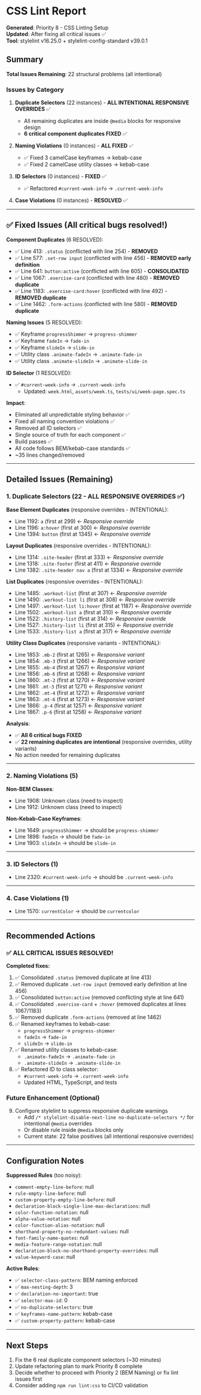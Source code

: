 # CSS Lint Report

**Generated**: Priority 8 - CSS Linting Setup  
**Updated**: After fixing all critical issues ✅  
**Tool**: stylelint v16.25.0 + stylelint-config-standard v39.0.1

## Summary

**Total Issues Remaining**: 22 structural problems (all intentional)

### Issues by Category

1. **Duplicate Selectors** (22 instances) - **ALL INTENTIONAL RESPONSIVE OVERRIDES** ✅
   - All remaining duplicates are inside `@media` blocks for responsive design
   - **6 critical component duplicates FIXED** ✅

2. **Naming Violations** (0 instances) - **ALL FIXED** ✅
   - ✅ Fixed 3 camelCase keyframes → kebab-case
   - ✅ Fixed 2 camelCase utility classes → kebab-case

3. **ID Selectors** (0 instances) - **FIXED** ✅
   - ✅ Refactored `#current-week-info` → `.current-week-info`

4. **Case Violations** (0 instances) - **RESOLVED** ✅

---

## ✅ Fixed Issues (All critical bugs resolved!)

**Component Duplicates** (6 RESOLVED):
- ✅ Line 413: `.status` (conflicted with line 254) - **REMOVED**
- ✅ Line 577: `.set-row input` (conflicted with line 456) - **REMOVED early definition**
- ✅ Line 641: `button:active` (conflicted with line 605) - **CONSOLIDATED**
- ✅ Line 1067: `.exercise-card` (conflicted with line 480) - **REMOVED duplicate**
- ✅ Line 1183: `.exercise-card:hover` (conflicted with line 492) - **REMOVED duplicate**
- ✅ Line 1462: `.form-actions` (conflicted with line 580) - **REMOVED duplicate**

**Naming Issues** (5 RESOLVED):
- ✅ Keyframe `progressShimmer` → `progress-shimmer`
- ✅ Keyframe `fadeIn` → `fade-in`  
- ✅ Keyframe `slideIn` → `slide-in`
- ✅ Utility class `.animate-fadeIn` → `.animate-fade-in`
- ✅ Utility class `.animate-slideIn` → `.animate-slide-in`

**ID Selector** (1 RESOLVED):
- ✅ `#current-week-info` → `.current-week-info`
  - Updated: `week.html`, `assets/week.ts`, `tests/ui/week-page.spec.ts`

**Impact**: 
- Eliminated all unpredictable styling behavior ✅
- Fixed all naming convention violations ✅
- Removed all ID selectors ✅
- Single source of truth for each component ✅
- Build passes ✅
- All code follows BEM/kebab-case standards ✅
- ~35 lines changed/removed

---

## Detailed Issues (Remaining)

### 1. Duplicate Selectors (22 - ALL RESPONSIVE OVERRIDES ✅)

**Base Element Duplicates** (responsive overrides - INTENTIONAL):
- Line 1192: `a` (first at 299) ← *Responsive override*
- Line 1196: `a:hover` (first at 300) ← *Responsive override*
- Line 1394: `button` (first at 1345) ← *Responsive override*

**Layout Duplicates** (responsive overrides - INTENTIONAL):
- Line 1314: `.site-header` (first at 333) ← *Responsive override*
- Line 1318: `.site-footer` (first at 411) ← *Responsive override*
- Line 1382: `.site-header nav a` (first at 1334) ← *Responsive override*

**List Duplicates** (responsive overrides - INTENTIONAL):
- Line 1485: `.workout-list` (first at 307) ← *Responsive override*
- Line 1490: `.workout-list li` (first at 308) ← *Responsive override*
- Line 1497: `.workout-list li:hover` (first at 1187) ← *Responsive override*
- Line 1502: `.workout-list a` (first at 310) ← *Responsive override*
- Line 1522: `.history-list` (first at 314) ← *Responsive override*
- Line 1527: `.history-list li` (first at 315) ← *Responsive override*
- Line 1533: `.history-list a` (first at 317) ← *Responsive override*

**Utility Class Duplicates** (responsive variants - INTENTIONAL):
- Line 1853: `.mb-2` (first at 1265) ← *Responsive variant*
- Line 1854: `.mb-3` (first at 1266) ← *Responsive variant*
- Line 1855: `.mb-4` (first at 1267) ← *Responsive variant*
- Line 1856: `.mb-6` (first at 1268) ← *Responsive variant*
- Line 1860: `.mt-2` (first at 1270) ← *Responsive variant*
- Line 1861: `.mt-3` (first at 1271) ← *Responsive variant*
- Line 1862: `.mt-4` (first at 1272) ← *Responsive variant*
- Line 1863: `.mt-6` (first at 1273) ← *Responsive variant*
- Line 1866: `.p-4` (first at 1257) ← *Responsive variant*
- Line 1867: `.p-6` (first at 1258) ← *Responsive variant*

**Analysis**:
- ✅ **All 6 critical bugs FIXED**
- ✅ **22 remaining duplicates are intentional** (responsive overrides, utility variants)
- No action needed for remaining duplicates

---

### 2. Naming Violations (5)

**Non-BEM Classes**:
- Line 1908: Unknown class (need to inspect)
- Line 1912: Unknown class (need to inspect)

**Non-Kebab-Case Keyframes**:
- Line 1649: `progressShimmer` → should be `progress-shimmer`
- Line 1898: `fadeIn` → should be `fade-in`
- Line 1903: `slideIn` → should be `slide-in`

---

### 3. ID Selectors (1)

- Line 2320: `#current-week-info` → should be `.current-week-info`

---

### 4. Case Violations (1)

- Line 1570: `currentColor` → should be `currentcolor`

---

## Recommended Actions

### ✅ ALL CRITICAL ISSUES RESOLVED!

**Completed fixes:**
1. ✅ Consolidated `.status` (removed duplicate at line 413)
2. ✅ Removed duplicate `.set-row input` (removed early definition at line 456)
3. ✅ Consolidated `button:active` (removed conflicting style at line 641)
4. ✅ Consolidated `.exercise-card` + `:hover` (removed duplicates at lines 1067/1183)
5. ✅ Removed duplicate `.form-actions` (removed at line 1462)
6. ✅ Renamed keyframes to kebab-case:
   - `progressShimmer` → `progress-shimmer`
   - `fadeIn` → `fade-in`
   - `slideIn` → `slide-in`
7. ✅ Renamed utility classes to kebab-case:
   - `.animate-fadeIn` → `.animate-fade-in`
   - `.animate-slideIn` → `.animate-slide-in`
8. ✅ Refactored ID to class selector:
   - `#current-week-info` → `.current-week-info`
   - Updated HTML, TypeScript, and tests

### Future Enhancement (Optional)
9. Configure stylelint to suppress responsive duplicate warnings
   - Add `/* stylelint-disable-next-line no-duplicate-selectors */` for intentional `@media` overrides
   - Or disable rule inside `@media` blocks only
   - Current state: 22 false positives (all intentional responsive overrides)

---

## Configuration Notes

**Suppressed Rules** (too noisy):
- `comment-empty-line-before`: null
- `rule-empty-line-before`: null
- `custom-property-empty-line-before`: null
- `declaration-block-single-line-max-declarations`: null
- `color-function-notation`: null
- `alpha-value-notation`: null
- `color-function-alias-notation`: null
- `shorthand-property-no-redundant-values`: null
- `font-family-name-quotes`: null
- `media-feature-range-notation`: null
- `declaration-block-no-shorthand-property-overrides`: null
- `value-keyword-case`: null

**Active Rules**:
- ✅ `selector-class-pattern`: BEM naming enforced
- ✅ `max-nesting-depth`: 3
- ✅ `declaration-no-important`: true
- ✅ `selector-max-id`: 0
- ✅ `no-duplicate-selectors`: true
- ✅ `keyframes-name-pattern`: kebab-case
- ✅ `custom-property-pattern`: kebab-case

---

## Next Steps

1. Fix the 6 real duplicate component selectors (~30 minutes)
2. Update refactoring plan to mark Priority 8 complete
3. Decide whether to proceed with Priority 2 (BEM Naming) or fix lint issues first
4. Consider adding `npm run lint:css` to CI/CD validation
